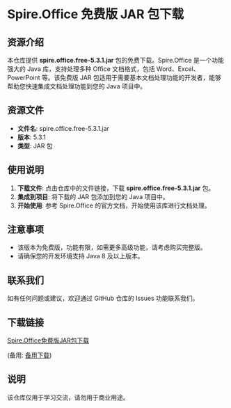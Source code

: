 # Spire.Office 免费版 JAR 包下载

## 资源介绍

本仓库提供 **spire.office.free-5.3.1.jar** 包的免费下载。Spire.Office 是一个功能强大的 Java 库，支持处理多种 Office 文档格式，包括 Word、Excel、PowerPoint 等。该免费版 JAR 包适用于需要基本文档处理功能的开发者，能够帮助您快速集成文档处理功能到您的 Java 项目中。

## 资源文件

- **文件名**: spire.office.free-5.3.1.jar
- **版本**: 5.3.1
- **类型**: JAR 包

## 使用说明

1. **下载文件**: 点击仓库中的文件链接，下载 **spire.office.free-5.3.1.jar** 包。
2. **集成到项目**: 将下载的 JAR 包添加到您的 Java 项目中。
3. **开始使用**: 参考 Spire.Office 的官方文档，开始使用该库进行文档处理。

## 注意事项

- 该版本为免费版，功能有限，如需更多高级功能，请考虑购买完整版。
- 请确保您的开发环境支持 Java 8 及以上版本。

## 联系我们

如有任何问题或建议，欢迎通过 GitHub 仓库的 Issues 功能联系我们。

## 下载链接
[Spire.Office免费版JAR包下载](https://pan.quark.cn/s/ce71c6c92bae) 

(备用: [备用下载](https://pan.baidu.com/s/1cFnAp_akkc1lj8Nsak4plg?pwd=1234))

## 说明

该仓库仅用于学习交流，请勿用于商业用途。

